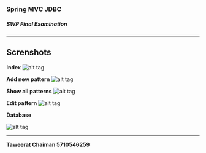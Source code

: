 ### Spring MVC JDBC
##### SWP Final Examination
----

## Screnshots

**Index**
![alt tag](https://raw.githubusercontent.com/taweesoft/SWP-lab-exam-Spring-MVC-JDBC/master/screenshots/index.png)

**Add new pattern**
![alt tag](https://raw.githubusercontent.com/taweesoft/SWP-lab-exam-Spring-MVC-JDBC/master/screenshots/add.png)

**Show all patterns**
![alt tag](https://raw.githubusercontent.com/taweesoft/SWP-lab-exam-Spring-MVC-JDBC/master/screenshots/show.png)

**Edit pattern**
![alt tag](https://raw.githubusercontent.com/taweesoft/SWP-lab-exam-Spring-MVC-JDBC/master/screenshots/update.png)

**Database**

![alt tag](https://raw.githubusercontent.com/taweesoft/SWP-lab-exam-Spring-MVC-JDBC/master/screenshots/table.png)


----
**Taweerat Chaiman 5710546259**
